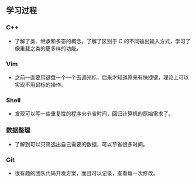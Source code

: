 ## 学习过程

### C++
- 了解了类、继承和多态的概念。了解了区别于 C 的不同输出输入方式，学习了像重载之类的更多样的功能。

### Vim
- 之前一直要用键盘一个一个去调光标，后来才知道原来有快捷键，理论上可以实现不用鼠标的操作。

### Shell
- 发现可以写一些重复性的程序来节省时间，回归计算机的原始需求了。

### 数据整理
- 了解到可以只筛选出自己需要的数据，可以节省很多时间。

### Git
- 很有趣的团队代码开发方案，而且可以记录，查看每一次修改。

